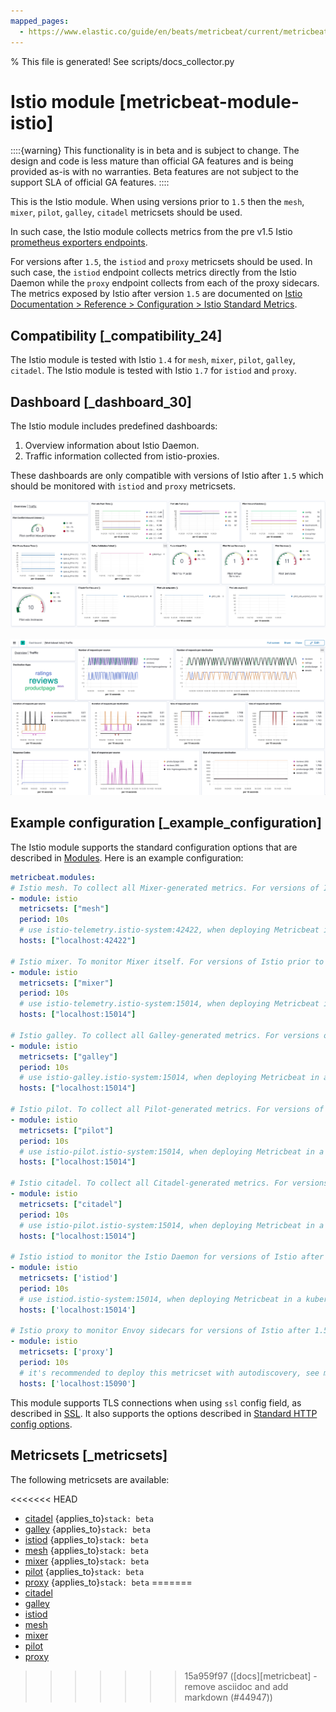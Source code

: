 ```yaml
---
mapped_pages:
  - https://www.elastic.co/guide/en/beats/metricbeat/current/metricbeat-module-istio.html
---
```


% This file is generated! See scripts/docs_collector.py

# Istio module [metricbeat-module-istio]

::::{warning}
This functionality is in beta and is subject to change. The design and code is less mature than official GA features and is being provided as-is with no warranties. Beta features are not subject to the support SLA of official GA features.
::::


This is the Istio module. When using versions prior to `1.5` then the `mesh`, `mixer`, `pilot`, `galley`, `citadel` metricsets should be used.

In such case, the Istio module collects metrics from the pre v1.5 Istio [prometheus exporters endpoints](https://istio.io/v1.4/docs/tasks/observability/metrics/querying-metrics/#about-the-prometheus-add-on).

For versions after `1.5`, the `istiod` and `proxy` metricsets should be used. In such case, the `istiod` endpoint collects metrics directly from the Istio Daemon while the `proxy` endpoint collects from each of the proxy sidecars. The metrics exposed by Istio after version `1.5` are documented on [Istio Documentation > Reference > Configuration > Istio Standard Metrics](https://istio.io/latest/docs/reference/config/metrics/).


## Compatibility [_compatibility_24]

The Istio module is tested with Istio `1.4` for `mesh`, `mixer`, `pilot`, `galley`, `citadel`. The Istio module is tested with Istio `1.7` for `istiod` and `proxy`.


## Dashboard [_dashboard_30]

The Istio module includes predefined dashboards:

1. Overview information about Istio Daemon.
2. Traffic information collected from istio-proxies.

These dashboards are only compatible with versions of Istio after `1.5` which should be monitored with `istiod` and `proxy` metricsets.

![metricbeat istio overview](images/metricbeat-istio-overview.png)

![metricbeat istio traffic](images/metricbeat-istio-traffic.png)


## Example configuration [_example_configuration]

The Istio module supports the standard configuration options that are described in [Modules](/reference/metricbeat/configuration-metricbeat.md). Here is an example configuration:

```yaml
metricbeat.modules:
# Istio mesh. To collect all Mixer-generated metrics. For versions of Istio prior to 1.5.
- module: istio
  metricsets: ["mesh"]
  period: 10s
  # use istio-telemetry.istio-system:42422, when deploying Metricbeat in a kubernetes cluster as Pod or Daemonset
  hosts: ["localhost:42422"]

# Istio mixer. To monitor Mixer itself. For versions of Istio prior to 1.5.
- module: istio
  metricsets: ["mixer"]
  period: 10s
  # use istio-telemetry.istio-system:15014, when deploying Metricbeat in a kubernetes cluster as Pod or Daemonset
  hosts: ["localhost:15014"]

# Istio galley. To collect all Galley-generated metrics. For versions of Istio prior to 1.5.
- module: istio
  metricsets: ["galley"]
  period: 10s
  # use istio-galley.istio-system:15014, when deploying Metricbeat in a kubernetes cluster as Pod or Daemonset
  hosts: ["localhost:15014"]

# Istio pilot. To collect all Pilot-generated metrics. For versions of Istio prior to 1.5.
- module: istio
  metricsets: ["pilot"]
  period: 10s
  # use istio-pilot.istio-system:15014, when deploying Metricbeat in a kubernetes cluster as Pod or Daemonset
  hosts: ["localhost:15014"]

# Istio citadel. To collect all Citadel-generated metrics. For versions of Istio prior to 1.5.
- module: istio
  metricsets: ["citadel"]
  period: 10s
  # use istio-pilot.istio-system:15014, when deploying Metricbeat in a kubernetes cluster as Pod or Daemonset
  hosts: ["localhost:15014"]

# Istio istiod to monitor the Istio Daemon for versions of Istio after 1.5.
- module: istio
  metricsets: ['istiod']
  period: 10s
  # use istiod.istio-system:15014, when deploying Metricbeat in a kubernetes cluster as Pod or Daemonset
  hosts: ['localhost:15014']

# Istio proxy to monitor Envoy sidecars for versions of Istio after 1.5.
- module: istio
  metricsets: ['proxy']
  period: 10s
  # it's recommended to deploy this metricset with autodiscovery, see metricset's docs for more info
  hosts: ['localhost:15090']
```

This module supports TLS connections when using `ssl` config field, as described in [SSL](/reference/metricbeat/configuration-ssl.md). It also supports the options described in [Standard HTTP config options](/reference/metricbeat/configuration-metricbeat.md#module-http-config-options).


## Metricsets [_metricsets]

The following metricsets are available:

<<<<<<< HEAD
* [citadel](/reference/metricbeat/metricbeat-metricset-istio-citadel.md)  {applies_to}`stack: beta`
* [galley](/reference/metricbeat/metricbeat-metricset-istio-galley.md)  {applies_to}`stack: beta`
* [istiod](/reference/metricbeat/metricbeat-metricset-istio-istiod.md)  {applies_to}`stack: beta`
* [mesh](/reference/metricbeat/metricbeat-metricset-istio-mesh.md)  {applies_to}`stack: beta`
* [mixer](/reference/metricbeat/metricbeat-metricset-istio-mixer.md)  {applies_to}`stack: beta`
* [pilot](/reference/metricbeat/metricbeat-metricset-istio-pilot.md)  {applies_to}`stack: beta`
* [proxy](/reference/metricbeat/metricbeat-metricset-istio-proxy.md)  {applies_to}`stack: beta`
=======
* [citadel](/reference/metricbeat/metricbeat-metricset-istio-citadel.md)
* [galley](/reference/metricbeat/metricbeat-metricset-istio-galley.md)
* [istiod](/reference/metricbeat/metricbeat-metricset-istio-istiod.md)
* [mesh](/reference/metricbeat/metricbeat-metricset-istio-mesh.md)
* [mixer](/reference/metricbeat/metricbeat-metricset-istio-mixer.md)
* [pilot](/reference/metricbeat/metricbeat-metricset-istio-pilot.md)
* [proxy](/reference/metricbeat/metricbeat-metricset-istio-proxy.md)
>>>>>>> 15a959f97 ([docs][metricbeat] - remove asciidoc and add markdown (#44947))
